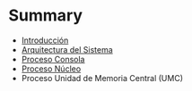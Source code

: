 # Summary

* [Introducción](README.md)
* [Arquitectura del Sistema](arquitectura_del_sistema.md)
* [Proceso Consola](proceso_consola.md)
* [Proceso Núcleo](proceso_nucleo.md)
* Proceso Unidad de Memoria Central (UMC)

